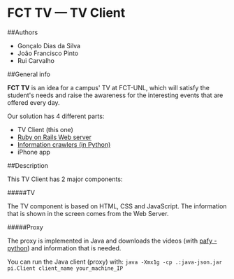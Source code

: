 FCT TV — TV Client
=================

##Authors

* Gonçalo Dias da Silva
* João Francisco Pinto
* Rui Carvalho

##General info

**FCT TV** is an idea for a campus' TV at FCT-UNL, which will satisfy the student's needs and raise the awareness for the interesting events that are offered every day.

Our solution has 4 different parts:

* TV Client (this one)
* <a href="https://github.com/gdiasdasilva/CampusTV-WebServer" target="_blank">Ruby on Rails Web server</a>
* <a href="https://github.com/gdiasdasilva/python-crawlers" target="_blank">Information crawlers (in Python)</a>
* iPhone app

##Description

This TV Client has 2 major components:

#####TV

The TV component is based on HTML, CSS and JavaScript. The information that is shown in the screen comes from the Web Server.

#####Proxy

The proxy is implemented in Java and downloads the videos (with <a href="https://github.com/np1/pafy" target="_blank">pafy - python</a>) and information that is needed.

You can run the Java client (proxy) with: `java -Xmx1g -cp .:java-json.jar pi.Client client_name your_machine_IP`
